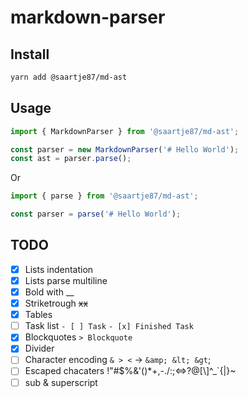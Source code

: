 # markdown-parser

## Install

```sh
yarn add @saartje87/md-ast
```

## Usage

```ts
import { MarkdownParser } from '@saartje87/md-ast';

const parser = new MarkdownParser('# Hello World');
const ast = parser.parse();
```

Or

```ts
import { parse } from '@saartje87/md-ast';

const parser = parse('# Hello World');
```

## TODO

- [x] Lists indentation
- [x] Lists parse multiline
- [x] Bold with \_\_
- [x] Striketrough ~~xx~~
- [x] Tables
- [ ] Task list `- [ ] Task` `- [x] Finished Task`
- [x] Blockquotes `> Blockquote`
- [x] Divider
- [ ] Character encoding `& > <` -> `&amp; &lt; &gt`;
- [ ] Escaped chacaters \!\"\#\$\%\&\'\(\)\*\+\,\-\.\/\:\;\<\=\>\?\@\[\\\]\^\_\`\{\|\}\~
- [ ] sub & superscript
